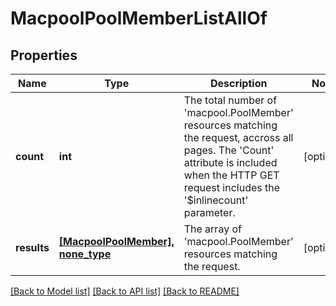# MacpoolPoolMemberListAllOf

## Properties
Name | Type | Description | Notes
------------ | ------------- | ------------- | -------------
**count** | **int** | The total number of &#39;macpool.PoolMember&#39; resources matching the request, accross all pages. The &#39;Count&#39; attribute is included when the HTTP GET request includes the &#39;$inlinecount&#39; parameter. | [optional] 
**results** | [**[MacpoolPoolMember], none_type**](MacpoolPoolMember.md) | The array of &#39;macpool.PoolMember&#39; resources matching the request. | [optional] 

[[Back to Model list]](../README.md#documentation-for-models) [[Back to API list]](../README.md#documentation-for-api-endpoints) [[Back to README]](../README.md)


